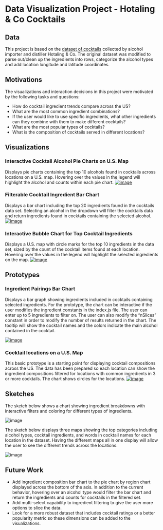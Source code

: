 # Data Visualization Project - Hotaling & Co Cocktails

## Data

This project is based on the [dataset of cocktails](https://gist.github.com/jgorsett/6492ab1253c04167d1639c4ced71b3bf) collected by alcohol importer and distiller Hotaling & Co. The original dataset was modified to parse out/clean up the ingredients into rows, categorize the alcohol types and add location longitude and latitude coordinates.

## Motivations
The visualizations and interaction decisions in this project were motivated by the following tasks and questions:
 *  How do cocktail ingredient trends compare across the US?
 *  What are the most common ingredient combinations?
 *  If the user would like to use specific ingredients, what other ingredients can they combine with them to make different cocktails?
 *  What are the most popular types of cocktails?
 *  What is the composition of cocktails served in different locations?

## Visualizations

### Interactive Cocktail Alcohol Pie Charts on U.S. Map
Displays pie charts containing the top 10 alcohols found in cocktails across locations on a U.S. map.  Hovering over the values in the legend will highlight the alcohol and counts within each pie chart.
[![image](https://user-images.githubusercontent.com/44886644/67909715-96f66480-fb56-11e9-86b1-e777bf3ba5b8.png)](https://beta.vizhub.com/jgorsett/7f4eab84f0d747159880fee9b3334633)

### Filterable Cocktail Ingredient Bar Chart
Displays a bar chart including the top 20 ingredients found in the cocktails data set.  Selecting an alcohol in the dropdown will filter the cocktails data and return ingredients found in cocktails containing the selected alcohol.
[![image](https://user-images.githubusercontent.com/44886644/67910418-fd7c8200-fb58-11e9-8abc-dcfab49d4870.png)](https://beta.vizhub.com/jgorsett/74fec17030cb49298c397eeac028a908?edit=files)

### Interactive Bubble Chart for Top Cocktail Ingredients
Displays a U.S. map with circle marks for the top 10 ingredients in the data set, sized by the count of the cocktail items found at each location.  Hovering over the values in the legend will highlight the selected ingredients on the map.
[![image](https://user-images.githubusercontent.com/44886644/67910513-619f4600-fb59-11e9-8d69-69dd7293259b.png)](https://beta.vizhub.com/jgorsett/18e06a65bb964e0ebebab124d8bb2148)

## Prototypes

### Ingredient Pairings Bar Chart
Displays a bar graph showing ingredients included in cocktails containing selected ingredients.  For the prototype, the chart can be interactive if the user modifies the ingredient constants in the index.js file. The user can enter up to 5 ingredients to filter on. The user can also modify the “nSlices” constant in order to modify the number of results returned in the chart. The tooltip will show the cocktail names and the colors indicate the main alcohol contained in the cocktail.

[![image](https://user-images.githubusercontent.com/44886644/65655061-d62a1680-dfe8-11e9-8c74-7822644fbc6e.png)](https://vizhub.com/jgorsett/c5ae89a319ac45d691be5c0f69ff8ca9/fullscreen)

### Cocktail locations on a U.S. Map 
This basic prototype is a starting point for displaying cocktail compositions across the US.  The data has been prepared so each location can show the ingredient compositions filtered for locations with common ingredients in 3 or more cocktails.  The chart shows circles for the locations. 
[![image](https://user-images.githubusercontent.com/44886644/66533101-b82bde00-eadf-11e9-9224-2d68cc21a394.png)](https://beta.vizhub.com/jgorsett/e5ac059bc26a4d1b8e0924876843ca10)


## Sketches
The sketch below shows a chart showing ingredient breakdowns with interactive filters and coloring for different types of ingredients.

![image](https://user-images.githubusercontent.com/44886644/65655486-6583f980-dfea-11e9-886d-f7a58a1c2242.png)


The sketch below displays three maps showing the top categories including alcohol types, cocktail ingredients, and words in cocktail names for each location in the dataset.  Having the different maps all in one display will allow the user to see the different trends across the locations.

![image](https://user-images.githubusercontent.com/44886644/65656068-76ce0580-dfec-11e9-808b-09dac51ad11c.png)


## Future Work
 * Add ingredient composition bar chart to the pie chart by region chart displayed across the bottom of the axis.  In addition to the current behavior, hovering over an alcohol type would filter the bar chart and return the ingredients and counts for cocktails in the filtered set.
 * Add multi-select capability to ingredient filtering to give the user more options to slice the data.
 * Look for a more robust dataset that includes cocktail ratings or a better popularity metric so these dimensions can be added to the visualizations.
